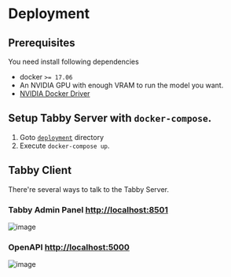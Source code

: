 # Deployment

## Prerequisites

You need install following dependencies
* docker `>= 17.06`
* An NVIDIA GPU with enough VRAM to run the model you want.
* [NVIDIA Docker Driver](https://docs.nvidia.com/datacenter/tesla/tesla-installation-notes/index.html)

## Setup Tabby Server with `docker-compose`.

1. Goto [`deployment`](../deployment) directory
2. Execute `docker-compose up`.

## Tabby Client

There're several ways to talk to the Tabby Server.

### Tabby Admin Panel [http://localhost:8501](http://localhost:8501)

![image](https://user-images.githubusercontent.com/388154/227792390-ec19e9b9-ebbb-4a94-99ca-8a142ffb5e46.png)

### OpenAPI [http://localhost:5000](http://localhost:5000)

![image](https://user-images.githubusercontent.com/388154/227835790-29e21eb5-6e9c-45ab-aa0f-c4c7ce399ad7.png)
